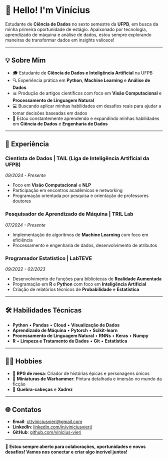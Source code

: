 # 👋 Hello! I'm Vinícius

Estudante de **Ciência de Dados** no sexto semestre da **UFPB**, em busca da minha primeira oportunidade de estágio. Apaixonado por tecnologia, aprendizado de máquina e análise de dados, estou sempre explorando maneiras de transformar dados em insights valiosos!

---

## 💡 Sobre Mim
- 🎓 Estudante de **Ciência de Dados e Inteligência Artificial** na UFPB
- 🔍 Experiência prática em **Python**, **Machine Learning** e **Análise de Dados**
- 📊 Produção de artigos científicos com foco em **Visão Computacional** e **Processamento de Linguagem Natural**
- 💻 Buscando aplicar minhas habilidades em desafios reais para ajudar a tomar decisões baseadas em dados
- 🌱 Estou constantemente aprendendo e expandindo minhas habilidades em **Ciência de Dados** e **Engenharia de Dados**

---

## 🚀 Experiência
### **Cientista de Dados | TAIL (Liga de Inteligência Artificial da UFPB)**
*09/2024 - Presente*
- Foco em **Visão Computacional** e **NLP**
- Participação em encontros acadêmicos e networking
- Programação orientada por pesquisa e orientação de professores doutores

### **Pesquisador de Aprendizado de Máquina | TRIL Lab**
*07/2024 - Presente*
- Implementação de algoritmos de **Machine Learning** com foco em eficiência
- Processamento e engenharia de dados, desenvolvimento de atributos

### **Programador Estatístico | LabTEVE**
*09/2022 - 02/2023*
- Desenvolvimento de funções para bibliotecas de **Realidade Aumentada**
- Programação em **R** e **Python** com foco em **Inteligência Artificial**
- Criação de relatórios técnicos de **Probabilidade** e **Estatística**

---

## 🛠️ Habilidades Técnicas
- **Python** • **Pandas** • **Cloud** • **Visualização de Dados**
- **Aprendizado de Máquina** • **Pytorch** • **Scikit-learn**
- **Processamento de Linguagem Natural** • **RNNs** • **Keras** • **Numpy**
- **R** • **Limpeza e Tratamento de Dados** • **Git** • **Estatística**

---

## 🧑‍🎨 Hobbies
- 🎲 **RPG de mesa**: Criador de histórias épicas e personagens únicos
- 🎨 **Miniaturas de Warhammer**: Pintura detalhada e imersão no mundo da ficção
- 🧩 **Quebra-cabeças** e **Xadrez**

---

## 🌐 Contatos
- **Email**: [cttviniciusvieri@gmail.com](mailto:cttviniciusvieri@gmail.com)
- **LinkedIn**: [linkedin.com/in/viniciusvieri/](https://linkedin.com/in/viniciusvieri/)
- **GitHub**: [github.com/vinicius-vieri](https://github.com/vinicius-vieri)

---

🌟 **Estou sempre aberto para colaborações, oportunidades e novos desafios! Vamos nos conectar e criar algo incrível juntos!**
